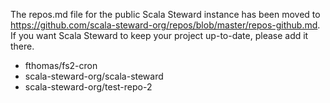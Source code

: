 The repos.md file for the public Scala Steward instance has been moved to
<https://github.com/scala-steward-org/repos/blob/master/repos-github.md>.
If you want Scala Steward to keep your project up-to-date, please add it there.

- fthomas/fs2-cron
- scala-steward-org/scala-steward
- scala-steward-org/test-repo-2
